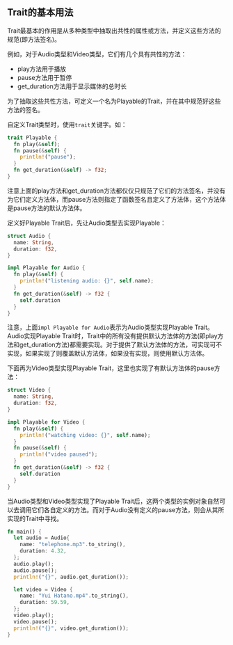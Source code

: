 ## Trait的基本用法

Trait最基本的作用是从多种类型中抽取出共性的属性或方法，并定义这些方法的规范(即方法签名)。

例如，对于Audio类型和Video类型，它们有几个具有共性的方法：  

- play方法用于播放  
- pause方法用于暂停  
- get_duration方法用于显示媒体的总时长  

为了抽取这些共性方法，可定义一个名为Playable的Trait，并在其中规范好这些方法的签名。

自定义Trait类型时，使用`trait`关键字。如：

```rust
trait Playable {
  fn play(&self);
  fn pause(&self) {
    println!("pause");
  }
  fn get_duration(&self) -> f32;
}
```

注意上面的play方法和get_duration方法都仅仅只规范了它们的方法签名，并没有为它们定义方法体，而pause方法则指定了函数签名且定义了方法体，这个方法体是pause方法的默认方法体。

定义好Playable Trait后，先让Audio类型去实现Playable：

```rust
struct Audio {
  name: String,
  duration: f32,
}

impl Playable for Audio {
  fn play(&self) {
    println!("listening audio: {}", self.name);
  }
  fn get_duration(&self) -> f32 {
    self.duration
  }
}
```

注意，上面`impl Playable for Audio`表示为Audio类型实现Playable Trait。Audio实现Playable Trait时，Trait中的所有没有提供默认方法体的方法(即play方法和get_duration方法)都需要实现。对于提供了默认方法体的方法，可实现可不实现，如果实现了则覆盖默认方法体，如果没有实现，则使用默认方法体。

下面再为Video类型实现Playable Trait，这里也实现了有默认方法体的pause方法：

```rust
struct Video {
  name: String,
  duration: f32,
}

impl Playable for Video {
  fn play(&self) {
    println!("watching video: {}", self.name);
  }
  fn pause(&self) {
    println!("video paused");
  }
  fn get_duration(&self) -> f32 {
    self.duration
  }
}
```

当Audio类型和Video类型实现了Playable Trait后，这两个类型的实例对象自然可以去调用它们各自定义的方法。而对于Audio没有定义的pause方法，则会从其所实现的Trait中寻找。

```rust
fn main() {
  let audio = Audio{
    name: "telephone.mp3".to_string(),
    duration: 4.32,
  };
  audio.play();
  audio.pause();
  println!("{}", audio.get_duration());

  let video = Video {
    name: "Yui Hatano.mp4".to_string(),
    duration: 59.59,
  };
  video.play();
  video.pause();
  println!("{}", video.get_duration());
}
```


